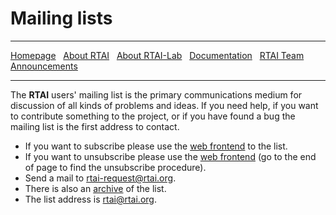 ---
---

# Mailing lists

***

[Homepage](index) &nbsp;
    [About RTAI](About-RTAI) &nbsp;
    [About RTAI-Lab](About-RTAI-Lab) &nbsp;
    [Documentation](Documentation) &nbsp;
    [RTAI Team](RTAI-Team) &nbsp;
    [Announcements](Announcements)

***

The **RTAI** users' mailing list is the primary communications medium for discussion of all kinds of problems and ideas. If you need help, if you want to contribute something to the project, or if you have found a bug the mailing list is the first address to contact. 

- If you want to subscribe please use the [web frontend](https://mail.rtai.org/cgi-bin/mailman/listinfo/rtai) to the list.
- If you want to unsubscribe please use the [web frontend](https://mail.rtai.org/cgi-bin/mailman/listinfo/rtai) (go to the end of page to find the unsubscribe procedure).
- Send a mail to [rtai-request@rtai.org](mailto:rtai-request@rtai.org).
- There is also an [archive](https://mail.rtai.org/pipermail/rtai/) of the list.
- The list address is [rtai@rtai.org](mailto:rtai@rtai.org).
